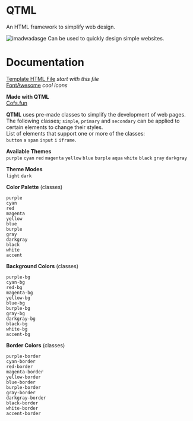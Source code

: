 # QTML
An HTML framework to simplify web design.<br/>

![imadwadasge](https://github.com/alvin677/QTML/assets/112005397/905fe326-9089-416d-bc61-c6e477404428)
Can be used to quickly design simple websites.

# Documentation
[Template HTML File](https://github.com/alvin677/QTML/blob/main/template.html) *start with this file*<br/>
[FontAwesome](https://fontawesome.com/) *cool icons*<br/>

**Made with QTML**<br/>
[Cofs.fun](https://cofs.pkings.net)




**QTML** uses pre-made classes to simplify the development of web pages.<br/>
The following classes; `simple`, `primary` and `secondary` can be applied to certain elements to change their styles.<br/>
List of elements that support one or more of the classes:<br/>`button` `a` `span` `input` `i` `iframe`.

**Available Themes**<br/>
`purple` `cyan` `red` `magenta` `yellow` `blue` `burple` `aqua` `white` `black` `gray` `darkgray`

**Theme Modes**<br/>
`light` `dark`

**Color Palette** (classes)<br/>
```
purple
cyan
red
magenta
yellow
blue
burple
gray
darkgray
black
white
accent
```
**Background Colors** (classes)<br/>
```
purple-bg
cyan-bg
red-bg
magenta-bg
yellow-bg
blue-bg
burple-bg
gray-bg
darkgray-bg
black-bg
white-bg
accent-bg
```
**Border Colors** (classes)<br/>
```
purple-border
cyan-border
red-border
magenta-border
yellow-border
blue-border
burple-border
gray-border
darkgray-border 
black-border
white-border
accent-border
```
